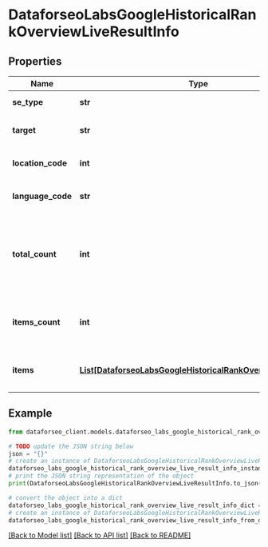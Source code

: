 # DataforseoLabsGoogleHistoricalRankOverviewLiveResultInfo


## Properties

Name | Type | Description | Notes
------------ | ------------- | ------------- | -------------
**se_type** | **str** | search engine type | [optional] 
**target** | **str** | target domain in a POST array | [optional] 
**location_code** | **int** | location code in a POST array | [optional] 
**language_code** | **str** | language code in a POST array | [optional] 
**total_count** | **int** | total amount of results in our database relevant to your request | [optional] 
**items_count** | **int** | the number of results returned in the items array | [optional] 
**items** | [**List[DataforseoLabsGoogleHistoricalRankOverviewLiveItem]**](DataforseoLabsGoogleHistoricalRankOverviewLiveItem.md) | contains historical ranking and traffic data | [optional] 

## Example

```python
from dataforseo_client.models.dataforseo_labs_google_historical_rank_overview_live_result_info import DataforseoLabsGoogleHistoricalRankOverviewLiveResultInfo

# TODO update the JSON string below
json = "{}"
# create an instance of DataforseoLabsGoogleHistoricalRankOverviewLiveResultInfo from a JSON string
dataforseo_labs_google_historical_rank_overview_live_result_info_instance = DataforseoLabsGoogleHistoricalRankOverviewLiveResultInfo.from_json(json)
# print the JSON string representation of the object
print(DataforseoLabsGoogleHistoricalRankOverviewLiveResultInfo.to_json())

# convert the object into a dict
dataforseo_labs_google_historical_rank_overview_live_result_info_dict = dataforseo_labs_google_historical_rank_overview_live_result_info_instance.to_dict()
# create an instance of DataforseoLabsGoogleHistoricalRankOverviewLiveResultInfo from a dict
dataforseo_labs_google_historical_rank_overview_live_result_info_from_dict = DataforseoLabsGoogleHistoricalRankOverviewLiveResultInfo.from_dict(dataforseo_labs_google_historical_rank_overview_live_result_info_dict)
```
[[Back to Model list]](../README.md#documentation-for-models) [[Back to API list]](../README.md#documentation-for-api-endpoints) [[Back to README]](../README.md)


